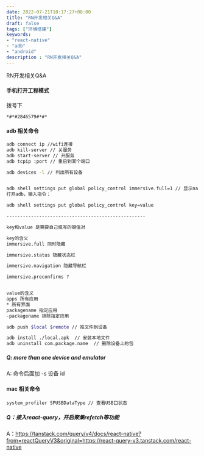 ```yaml
---
date: 2022-07-21T10:17:27+08:00
title: "RN开发相关Q&A"
draft: false
tags: ["环境搭建"]
keywords:
- "react-native"
- "adb"
- "android"
description : "RN开发相关Q&A"
---
```


RN开发相关Q&A
<!--more-->

#### 手机打开工程模式
拨号下
``` 
*#*#2846579#*#*
```

#### adb 相关命令
```bash
adb connect ip //wifi连接
adb kill-server // 关服务
adb start-server // 开服务
adb tcpip :port // 重启到某个端口

adb devices -l // 列出所有设备


adb shell settings put global policy_control immersive.full=1 // 显示navigate bar
打开adb，输入指令：

adb shell settings put global policy_control key=value

---------------------------------------------------

key和value 是需要自己填写的键值对 

key的含义
immersive.full 同时隐藏 

immersive.status 隐藏状态栏 

immersive.navigation 隐藏导航栏

immersive.preconfirms ?


value的含义
apps 所有应用
* 所有界面
packagename 指定应用
-packagename 排除指定应用

adb push $local $remote // 推文件到设备

adb install ./local.apk  // 安装本地文件
adb uninstall com.package.name  // 删除设备上的包
```

##### Q: more than one device and emulator
A: 命令后面加 -s 设备 id 

#### mac 相关命令
```
system_profiler SPUSBDataType // 查看USB口状态
```

##### Q：接入react-query，开启聚集refetch等功能
A：https://tanstack.com/query/v4/docs/react-native?from=reactQueryV3&original=https://react-query-v3.tanstack.com/react-native
